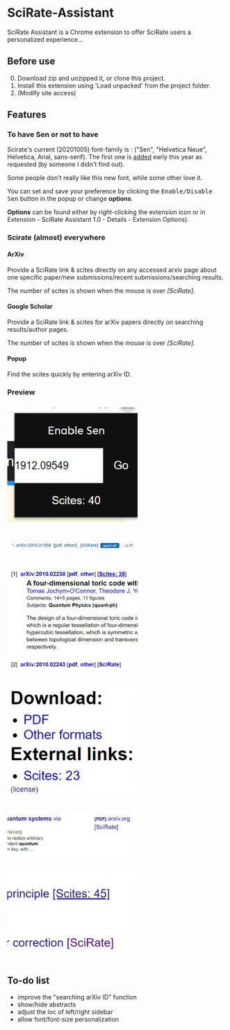 # SciRate-Assistant
SciRate Assistant is a Chrome extension to offer SciRate users a personalized experience...

## Before use
0. Download zip and unzipped it, or clone this project.
1. Install this extension using 'Load unpacked' from the project folder.
2. (Modify site access)

## Features
### To have Sen or not to have
Scirate's current (20201005) font-family is : ("Sen", "Helvetica Neue", Helvetica, Arial, sans-serif). The first one is [added](https://github.com/scirate/scirate/commit/a6e666a7ffa8519e81adcea2464b3563198382d3) early this year as requested (by someone I didn't find out).

Some people don't really like this new font, while some other love it.

You can set and save your preference by clicking the <kbd>Enable/Disable Sen</kbd> button in the popup or change **options**. 

**Options** can be found either by right-clicking the extension icon or in Extension - SciRate Assistant 1.0 - Details - Extension Options).


### Scirate (almost) everywhere

#### ArXiv
Provide a SciRate link & scites directly on any accessed arxiv page about one specific paper/new submissions/recent submissions/searching results.

The number of scites is shown when the mouse is over *[SciRate]*.  

#### Google Scholar
Provide a SciRate link & scites for arXiv papers directly on searching results/author pages. 

The number of scites is shown when the mouse is over *[SciRate]*.  

#### Popup
Find the scites quickly by entering arXiv ID.

### Preview
<p>
<img src="/images/popup.jpg" width="300px" style="margin:10px 0px; border:2px;">
</p>
<p>
<img src="/images/arxiv-search.jpg" width="300px" style="margin:10px 0px; border:2px;">
</p>
<p>
<img src="/images/arxiv-recent.jpg" width="300px" style="margin:10px 0px; border:2px;">
</p>
<p>
<img src="/images/arxiv-single-paper.jpg" width="300px" style="margin:10px 0px; border:2px;">
</p>
<p>
<img src="/images/scholar-search.jpg" width="300px" style="margin:10px 0px; border:2px;">
</p>
<p>
<img src="/images/scholar-profile.jpg" width="300px" style="margin:10px 0px; border:2px;">
</p>

## To-do list
- improve the "searching arXiv ID" function
- show/hide abstracts
- adjust the loc of left/right sidebar
- allow font/font-size personalization

